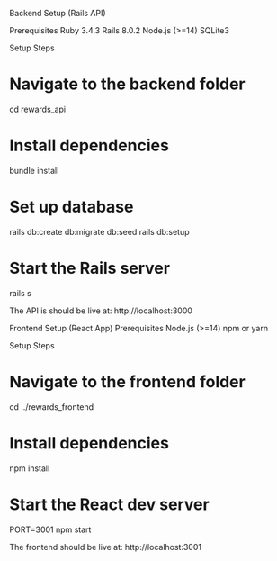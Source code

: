 Backend Setup (Rails API)

Prerequisites
Ruby 3.4.3
Rails 8.0.2
Node.js (>=14)
SQLite3

Setup Steps

# Navigate to the backend folder
cd rewards_api

# Install dependencies
bundle install

# Set up database
rails db:create db:migrate db:seed
rails db:setup

# Start the Rails server
rails s

The API is should be live at: http://localhost:3000


Frontend Setup (React App)
Prerequisites
Node.js (>=14)
npm or yarn

Setup Steps

# Navigate to the frontend folder
cd ../rewards_frontend

# Install dependencies
npm install

# Start the React dev server
PORT=3001 npm start

The frontend should be live at: http://localhost:3001